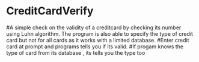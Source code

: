 # CreditCardVerify
#A simple check on the validity of a creditcard by checking its  number using Luhn algorithm. The program is also able to specify the type of credit card but not for all cards as it works with a limited database.
#Enter credit card at prompt and programs tells you if its valid.
#If progam knows the type of card from its database , its tells you the type too
